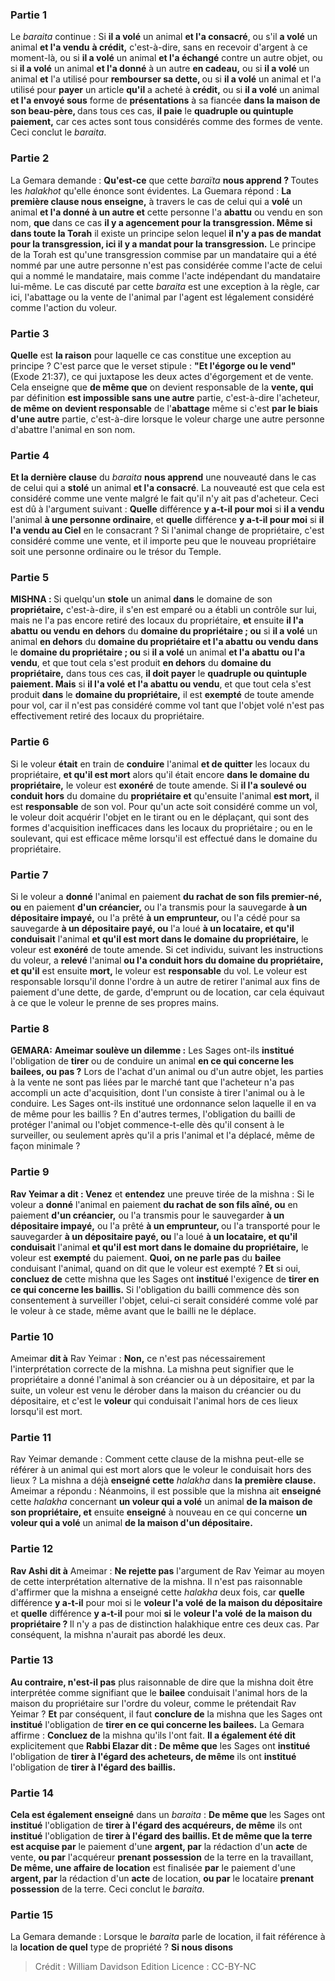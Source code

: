 
### Partie 1
Le <i>baraita</i> continue : Si <b>il a volé</b> un animal <b>et l'a consacré</b>, ou s'il <b>a volé</b> un animal <b>et l'a vendu</b> <b>à crédit,</b> c'est-à-dire, sans en recevoir d'argent à ce moment-là, ou si <b>il a volé</b> un animal <b>et l'a échangé</b> contre un autre objet, ou si <b>il a volé</b> un animal <b>et l'a donné</b> à un autre <b>en cadeau,</b> ou si <b>il a volé</b> un animal <b>et</b> l'a utilisé pour <b>rembourser sa dette, </b> ou si <b>il a volé</b> un animal et l'a utilisé pour <b>payer</b> un article <b>qu'il</b> a acheté à <b>crédit,</b> ou si <b>il a volé</b> un animal <b>et l'a envoyé sous</b> forme de <b>présentations</b> à sa fiancée <b>dans la maison de son beau-père, </b> dans tous ces cas, <b>il paie</b> le <b>quadruple ou quintuple paiement,</b> car ces actes sont tous considérés comme des formes de vente. Ceci conclut le <i>baraita</i>.

### Partie 2
La Gemara demande : <b>Qu'est-ce</b> que cette <i>baraïta</i> <b>nous apprend ? </b> Toutes les <i>halakhot</i> qu'elle énonce sont évidentes. La Guemara répond : <b>La première clause nous enseigne,</b> à travers le cas de celui qui a <b>volé</b> un animal <b>et l'a donné à un autre et</b> cette personne l'a <b>abattu</b> ou vendu en son nom, <b>que</b> dans ce cas <b>il y a agencement pour la transgression. Même si dans toute la Torah</b> il existe un principe selon lequel <b>il n'y a pas de mandat pour la transgression, ici il y a mandat pour la transgression.</b> Le principe de la Torah est qu'une transgression commise par un mandataire qui a été nommé par une autre personne n'est pas considérée comme l'acte de celui qui a nommé le mandataire, mais comme l'acte indépendant du mandataire lui-même. Le cas discuté par cette <i>baraita</i> est une exception à la règle, car ici, l'abattage ou la vente de l'animal par l'agent est légalement considéré comme l'action du voleur.

### Partie 3
<b>Quelle</b> est <b>la raison</b> pour laquelle ce cas constitue une exception au principe ? C'est parce que le verset stipule : <b>"Et l'égorge ou le vend"</b> (Exode 21:37), ce qui juxtapose les deux actes d'égorgement et de vente. Cela enseigne que <b>de même que</b> on devient responsable de la <b>vente, qui</b> par définition <b>est impossible sans une autre</b> partie, c'est-à-dire l'acheteur, <b>de même on devient responsable</b> de l'<b>abattage</b> même si c'est <b>par le biais d'une autre</b> partie, c'est-à-dire lorsque le voleur charge une autre personne d'abattre l'animal en son nom.

### Partie 4
<b>Et la dernière clause</b> du <i>baraita</i> <b>nous apprend</b> une nouveauté dans le cas de celui qui a <b>stolé</b> un animal <b>et l'a consacré</b>. La nouveauté est que cela est considéré comme une vente malgré le fait qu'il n'y ait pas d'acheteur. Ceci est dû à l'argument suivant : <b>Quelle</b> différence <b>y a-t-il pour moi</b> si <b>il a vendu</b> l'animal <b>à une personne ordinaire</b>, et <b>quelle</b> différence <b>y a-t-il pour moi</b> si <b>il l'a vendu au Ciel</b> en le consacrant ? Si l'animal change de propriétaire, c'est considéré comme une vente, et il importe peu que le nouveau propriétaire soit une personne ordinaire ou le trésor du Temple.

### Partie 5
<strong>MISHNA : </strong>Si quelqu'un <b>stole</b> un animal <b>dans</b> le domaine de son <b>propriétaire,</b> c'est-à-dire, il s'en est emparé ou a établi un contrôle sur lui, mais ne l'a pas encore retiré des locaux du propriétaire, <b>et</b> ensuite <b>il l'a abattu</b> <b>ou vendu</b> <b>en dehors</b> du <b>domaine du propriétaire ; ou</b> si <b>il a volé</b> un animal <b>en dehors</b> du <b>domaine du propriétaire et l'a abattu</b> <b>ou vendu</b> <b>dans</b> le <b>domaine du propriétaire ; ou</b> si <b>il a volé</b> un animal <b>et l'a abattu</b> <b>ou l'a vendu</b>, et que tout cela s'est produit <b>en dehors</b> du <b>domaine du propriétaire,</b> dans tous ces cas, <b>il doit payer</b> le <b>quadruple ou quintuple paiement. Mais</b> si <b>il l'a volé</b> <b>et l'a abattu ou vendu</b>, et que tout cela s'est produit <b>dans</b> le <b>domaine du propriétaire,</b> il est <b>exempté</b> de toute amende pour vol, car il n'est pas considéré comme vol tant que l'objet volé n'est pas effectivement retiré des locaux du propriétaire.

### Partie 6
Si le voleur <b>était</b> en train de <b>conduire</b> l'animal <b>et de quitter</b> les locaux du propriétaire, <b>et qu'il est mort</b> alors qu'il était encore <b>dans le domaine du propriétaire,</b> le voleur est <b>exonéré</b> de toute amende. Si <b>il l'a soulevé ou conduit hors</b> du domaine du <b>propriétaire et</b> qu'ensuite l'animal <b>est mort,</b> il est <b>responsable</b> de son vol. Pour qu'un acte soit considéré comme un vol, le voleur doit acquérir l'objet en le tirant ou en le déplaçant, qui sont des formes d'acquisition inefficaces dans les locaux du propriétaire ; ou en le soulevant, qui est efficace même lorsqu'il est effectué dans le domaine du propriétaire.

### Partie 7
Si le voleur a <b>donné</b> l'animal en paiement <b>du rachat de son fils premier-né, ou</b> en paiement <b>d'un créancier,</b> ou l'a transmis pour la sauvegarde <b>à un dépositaire impayé,</b> ou l'a prêté <b>à un emprunteur, </b> ou l'a cédé pour sa sauvegarde <b>à un dépositaire payé, ou</b> l'a loué <b>à un locataire, et qu'il conduisait</b> l'animal <b>et qu'il est mort dans le domaine du propriétaire,</b> le voleur est <b>exonéré</b> de toute amende. Si cet individu, suivant les instructions du voleur, a <b>relevé</b> l'animal <b>ou l'a conduit hors du domaine du propriétaire, et qu'il</b> est ensuite <b>mort,</b> le voleur est <b>responsable</b> du vol. Le voleur est responsable lorsqu'il donne l'ordre à un autre de retirer l'animal aux fins de paiement d'une dette, de garde, d'emprunt ou de location, car cela équivaut à ce que le voleur le prenne de ses propres mains.

### Partie 8
<strong>GEMARA:</strong> <b>Ameimar soulève un dilemme :</b> Les Sages ont-ils <b>institué</b> l'obligation de <b>tirer</b> ou de conduire un animal <b>en ce qui concerne les bailees, ou pas ?</b> Lors de l'achat d'un animal ou d'un autre objet, les parties à la vente ne sont pas liées par le marché tant que l'acheteur n'a pas accompli un acte d'acquisition, dont l'un consiste à tirer l'animal ou à le conduire. Les Sages ont-ils institué une ordonnance selon laquelle il en va de même pour les baillis ? En d'autres termes, l'obligation du bailli de protéger l'animal ou l'objet commence-t-elle dès qu'il consent à le surveiller, ou seulement après qu'il a pris l'animal et l'a déplacé, même de façon minimale ?

### Partie 9
<b>Rav Yeimar a dit : Venez</b> et <b>entendez</b> une preuve tirée de la mishna : Si le voleur a <b>donné</b> l'animal en paiement <b>du rachat de son fils aîné, ou</b> en paiement <b>d'un créancier,</b> ou l'a transmis pour le sauvegarder <b>à un dépositaire impayé,</b> ou l'a prêté <b>à un emprunteur, </b> ou l'a transporté pour le sauvegarder <b>à un dépositaire payé, ou</b> l'a loué <b>à un locataire, et qu'il conduisait</b> l'animal <b>et qu'il est mort dans le domaine du propriétaire,</b> le voleur est <b>exempté</b> du paiement. <b>Quoi, on ne parle pas</b> du <b>bailee</b> conduisant l'animal, quand on dit que le voleur est exempté ? <b>Et</b> si oui, <b>concluez de</b> cette mishna que les Sages ont <b>institué</b> l'exigence de <b>tirer en ce qui concerne les baillis.</b> Si l'obligation du bailli commence dès son consentement à surveiller l'objet, celui-ci serait considéré comme volé par le voleur à ce stade, même avant que le bailli ne le déplace.

### Partie 10
Ameimar <b>dit à</b> Rav Yeimar : <b>Non,</b> ce n'est pas nécessairement l'interprétation correcte de la mishna. La mishna peut signifier que le propriétaire a donné l'animal à son créancier ou à un dépositaire, et par la suite, un voleur est venu le dérober dans la maison du créancier ou du dépositaire, et c'est le <b>voleur</b> qui conduisait l'animal hors de ces lieux lorsqu'il est mort.

### Partie 11
Rav Yeimar demande : Comment cette clause de la mishna peut-elle se référer à un animal qui est mort alors que le voleur le conduisait hors des lieux ? La mishna a déjà <b>enseigné cette</b> <i>halakha</i> dans <b>la première clause.</b> Ameimar a répondu : Néanmoins, il est possible que la mishna ait <b>enseigné</b> cette <i>halakha</i> concernant <b>un voleur qui a volé</b> un animal <b>de la maison de son propriétaire, et</b> ensuite <b>enseigné</b> à nouveau en ce qui concerne <b>un voleur qui a volé</b> un animal <b>de la maison d'un dépositaire.</b>

### Partie 12
<b>Rav Ashi dit à</b> Ameimar : <b>Ne rejette pas</b> l'argument de Rav Yeimar au moyen de cette interprétation alternative de la mishna. Il n'est pas raisonnable d'affirmer que la mishna a enseigné cette <i>halakha</i> deux fois, car <b>quelle</b> différence <b>y a-t-il</b> pour moi</b> si le <b>voleur l'a volé</b> <b>de la maison du dépositaire</b> et <b>quelle</b> différence <b>y a-t-il</b> pour moi <b>si</b> le <b>voleur l'a volé</b> <b>de la maison du propriétaire ? </b> Il n'y a pas de distinction halakhique entre ces deux cas. Par conséquent, la mishna n'aurait pas abordé les deux.

### Partie 13
<b>Au contraire, n'est-il pas</b> plus raisonnable de dire que la mishna doit être interprétée comme signifiant que le <b>bailee</b> conduisait l'animal hors de la maison du propriétaire sur l'ordre du voleur, comme le prétendait Rav Yeimar ? <b>Et</b> par conséquent, il faut <b>conclure de</b> la mishna que les Sages ont <b>institué</b> l'obligation de <b>tirer en ce qui concerne les bailees.</b> La Gemara affirme : <b>Concluez de</b> la mishna qu'ils l'ont fait. <b>Il a également été dit</b> explicitement que <b>Rabbi Elazar dit : De même que</b> les Sages ont <b>institué</b> l'obligation de <b>tirer à l'égard des acheteurs, de même</b> ils ont <b>institué</b> l'obligation de <b>tirer à l'égard des baillis.</b>

### Partie 14
<b>Cela est également enseigné</b> dans un <i>baraita</i> : <b>De même que</b> les Sages ont <b>institué</b> l'obligation de <b>tirer à l'égard des acquéreurs, de même</b> ils ont <b>institué</b> l'obligation de <b>tirer à l'égard des baillis. Et de même que la terre est acquise par</b> le paiement d'une <b>argent, par</b> la rédaction d'un <b>acte</b> de vente, <b>ou par</b> l'acquéreur <b>prenant possession</b> de la terre en la travaillant, <b>De même, une affaire de location</b> est finalisée <b>par</b> le paiement d'une <b>argent, par</b> la rédaction d'un <b>acte</b> de location, <b>ou par</b> le locataire <b>prenant possession</b> de la terre. Ceci conclut le <i>baraita</i>.

### Partie 15
La Gemara demande : Lorsque le <i>baraita</i> parle de location, il fait référence à la <b>location de quel</b> type de propriété ? <b>Si nous disons</b>

>Crédit : William Davidson Edition
>Licence : CC-BY-NC